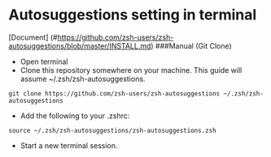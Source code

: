 # Autosuggestions setting in terminal
 [Document] (#https://github.com/zsh-users/zsh-autosuggestions/blob/master/INSTALL.md)
###Manual (Git Clone) 

- Open terminal
- Clone this repository somewhere on your machine. This guide will assume ~/.zsh/zsh-autosuggestions.

````
git clone https://github.com/zsh-users/zsh-autosuggestions ~/.zsh/zsh-autosuggestions
````
- Add the following to your .zshrc:

````
source ~/.zsh/zsh-autosuggestions/zsh-autosuggestions.zsh
````
- Start a new terminal session.

